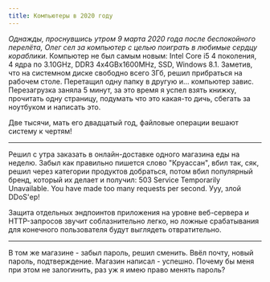 ```yaml
---
title: Компьютеры в 2020 году
---
```


_Однажды, проснувшись утром 9 марта 2020 года после беспокойного перелёта, Олег сел за компьютер с целью поиграть в любимые сердцу кораблики_. Компьютер не был самым новым: Intel Core i5 4 поколения, 4 ядра по 3.10GHz, DDR3 4x4GBx1600MHz, SSD, Windows 8.1. Заметив, что на системном диске свободно всего 3Гб, решил прибраться на рабочем столе. Перетащил одну папку в другую и... компьютер завис. Перезагрузка заняла 5 минут, за это время я успел взять книжку, прочитать одну страницу, подумать что это какая-то дичь, сбегать за ноутбуком и написать это.

Две тысячи, мать его двадцатый год, файловые операции вешают систему к чертям!

----

Решил с утра заказать в онлайн-доставке одного магазина еды на неделю. Забыл как правильно пишется слово "Круассан", вбил так, сяк, решил через категории продуктов добраться, потом вбил популярный бренд, который их делает и получил: 503 Service Temporarily Unavailable. You have made too many requests per second. Ууу, злой DDoS'ер!

Защита отдельных эндпоинтов приложения на уровне веб-сервера и HTTP-запросов звучит соблазнительно легко, но ложные срабатывания для конечного пользователя будут выглядеть отвратительно.

----

В том же магазине - забыл пароль, решил сменить. Ввёл почту, новый пароль, подтверждение. Магазин написал - успешно. Почему бы меня при этом не залогинить, раз уж я имею право менять пароль?
